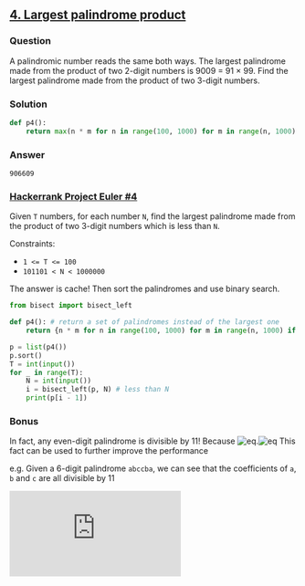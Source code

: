 
## **[4. Largest palindrome product](https://projecteuler.net/problem=4)**

### Question
A palindromic number reads the same both ways. The largest palindrome made from the product of two 2-digit numbers is 9009 = 91 × 99.
Find the largest palindrome made from the product of two 3-digit numbers.

### Solution
```python
def p4():
    return max(n * m for n in range(100, 1000) for m in range(n, 1000) if str(n * m) == str(n * m)[::-1])
```

### Answer 
`906609`

### [Hackerrank Project Euler #4](https://www.hackerrank.com/contests/projecteuler/challenges/euler004/problem) 
Given `T` numbers, for each number `N`, find the largest palindrome made from the product of two 3-digit numbers which is less than `N`.

Constraints:
- `1 <= T <= 100`
- `101101 < N < 1000000`

The answer is cache! Then sort the palindromes and use binary search.

```python
from bisect import bisect_left

def p4(): # return a set of palindromes instead of the largest one
    return {n * m for n in range(100, 1000) for m in range(n, 1000) if n * m >= 101101 and str(n * m) == str(n * m)[::-1]}

p = list(p4())
p.sort()
T = int(input())
for _ in range(T):
    N = int(input())
    i = bisect_left(p, N) # less than N
    print(p[i - 1]) 
```

### Bonus
In fact, any even-digit palindrome is divisible by 11! Because ![eq](https://latex.codecogs.com/gif.latex?10^k&space;%&space;11&space;=&space;(-1)^k).![eq](https://latex.codecogs.com/gif.latex?\dpi{100}&space;\fn_phv&space;10^k&space;%&space;11&space;=&space;(-1)^k) This fact can be used to further improve the performance 


e.g. Given a 6-digit palindrome `abccba`, we can see that the coefficients of `a`, `b` and `c` are all divisible by 11

![eq](https://latex.codecogs.com/gif.latex?%5Cdpi%7B100%7D%20abccba%20%3D%20%2810%5E5&plus;10%5E0%29%5Ccdot%20a&plus;%2810%5E4&plus;10%5E1%29%5Ccdot%20b%20&plus;%20%2810%5E3&plus;10%5E2%29%5Ccdot%20c)
